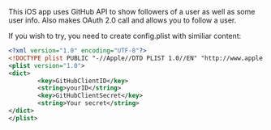 This iOS app uses GitHub API to show followers of a user as well as some user info.
Also makes OAuth 2.0 call and allows you to follow a user.

If you wish to try, you need to create config.plist with similiar content:
```xml
<?xml version="1.0" encoding="UTF-8"?>
<!DOCTYPE plist PUBLIC "-//Apple//DTD PLIST 1.0//EN" "http://www.apple.com/DTDs/PropertyList-1.0.dtd">
<plist version="1.0">
<dict>
        <key>GitHubClientID</key>
        <string>yourID</string>
        <key>GitHubClientSecret</key>
        <string>Your secret</string>
</dict>
</plist>
```
